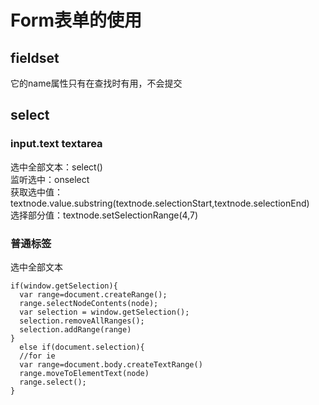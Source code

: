 # Form表单的使用
## fieldset
它的name属性只有在查找时有用，不会提交
## select
### input.text textarea
选中全部文本：select()
<br>
监听选中：onselect
<br>
获取选中值：textnode.value.substring(textnode.selectionStart,textnode.selectionEnd)
<br>
选择部分值：textnode.setSelectionRange(4,7)

### 普通标签
选中全部文本
```
if(window.getSelection){
  var range=document.createRange();
  range.selectNodeContents(node);
  var selection = window.getSelection();
  selection.removeAllRanges();
  selection.addRange(range)            
}
  else if(document.selection){
  //for ie
  var range=document.body.createTextRange()
  range.moveToElementText(node)
  range.select();
}     
```
